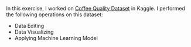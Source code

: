 In this exercise, I worked on [Coffee Quality Dataset](https://www.kaggle.com/datasets/fatihb/coffee-quality-data-cqi) in Kaggle.
I performed the following operations on this dataset:
- Data Editing
- Data Visualizing
- Applying Machine Learning Model
